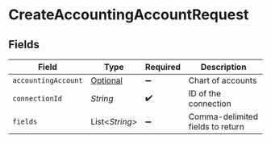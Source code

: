 # CreateAccountingAccountRequest


## Fields

| Field                                                                   | Type                                                                    | Required                                                                | Description                                                             |
| ----------------------------------------------------------------------- | ----------------------------------------------------------------------- | ----------------------------------------------------------------------- | ----------------------------------------------------------------------- |
| `accountingAccount`                                                     | [Optional<AccountingAccount>](../../models/shared/AccountingAccount.md) | :heavy_minus_sign:                                                      | Chart of accounts                                                       |
| `connectionId`                                                          | *String*                                                                | :heavy_check_mark:                                                      | ID of the connection                                                    |
| `fields`                                                                | List<*String*>                                                          | :heavy_minus_sign:                                                      | Comma-delimited fields to return                                        |